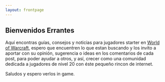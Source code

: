 ```yaml
---
layout: frontpage
---
```


## Bienvenidos Errantes

Aquí encontras guías, consejos y noticias para jugadores starter en [World of Warcraft](http://www.worldofwarcraft.com), espero que encuentren lo que estan buscando y los invito a aportar con su opinión, sugerencia o ideas en los comentarios de cada post, para poder ayudar a otros, y así, crecer como una comunidad dedicada a jugadores de nivel 20 con éste pequeño rincon de internet.

Saludos y espero verlos in game.

